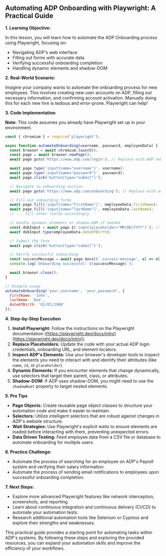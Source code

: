 

##  Automating ADP Onboarding with Playwright: A Practical Guide

**1. Learning Objective:**

In this lesson, you will learn how to automate the ADP Onboarding process using Playwright, focusing on:

* Navigating ADP's web interface
* Filling out forms with accurate data
* Verifying successful onboarding completion
* Handling dynamic elements and shadow-DOM

**2. Real-World Scenario:**

Imagine your company wants to automate the onboarding process for new employees. This involves creating new user accounts on ADP, filling out necessary information, and confirming account activation. Manually doing this for each new hire is tedious and error-prone. Playwright can help!

**3. Code Implementation**

**Note:** This code assumes you already have Playwright set up in your environment. 

```javascript
const { chromium } = require('playwright');

async function automateOnboarding(username, password, employeeData) {
  const browser = await chromium.launch();
  const page = await browser.newPage();
  await page.goto('https://www.adp.com/login'); // Replace with ADP onboarding URL

  await page.type('input[name="username"]', username);
  await page.type('input[name="password"]', password);
  await page.click('button[type="submit"]');

  // Navigate to onboarding section
  await page.goto('https://www.adp.com/onboarding'); // Replace with actual URL

  // Fill out onboarding forms
  await page.fill('input[name="firstName"]', employeeData.firstName);
  await page.fill('input[name="lastName"]', employeeData.lastName);
  // ... fill other fields accordingly

  // Handle dynamic elements or shadow-DOM if needed
  const dobInput = await page.$('input[placeholder="MM/DD/YYYY"]'); // Example dynamic locator
  await dobInput.type(employeeData.dateOfBirth);

  // Submit the form
  await page.click('button[type="submit"]');

  // Verify successful onboarding
  const successMessage = await page.$eval('.success-message', el => el.textContent);
  console.log(`Onboarding successful: ${successMessage}`);

  await browser.close();
}

// Example usage
automateOnboarding('your_username', 'your_password', {
  firstName: 'John',
  lastName: 'Doe',
  dateOfBirth: '01/01/1980'
});
```

**4. Step-by-Step Execution**

1. **Install Playwright:** Follow the instructions on the Playwright documentation ([https://playwright.dev/docs/intro](https://playwright.dev/docs/intro)).
2. **Replace Placeholders:** Update the code with your actual ADP login credentials, onboarding URL, and element locators.
3. **Inspect ADP's Elements:** Use your browser's developer tools to inspect the elements you need to interact with and identify their attributes (like `name`, `id`, or `placeholder`).
4. **Dynamic Elements:** If you encounter elements that change dynamically, use selectors that target their parent, class, or attributes.
5. **Shadow-DOM:** If ADP uses shadow-DOM, you might need to use the `shadowRoot` property to target nested elements.

**5. Pro Tips**

* **Page Objects:** Create reusable page object classes to structure your automation code and make it easier to maintain.
* **Selectors:** Utilize intelligent selectors that are robust against changes in ADP's website structure.
* **Wait Strategies:** Use Playwright's explicit waits to ensure elements are loaded before interacting with them, preventing unexpected errors.
* **Data Driven Testing:**  Feed employee data from a CSV file or database to automate onboarding for multiple users.

**6. Practice Challenge:**

* Automate the process of searching for an employee on ADP's Payroll system and verifying their salary information.
* Automate the process of sending email notifications to employees upon successful onboarding completion.

**7. Next Steps:**

* Explore more advanced Playwright features like network interception, screenshots, and reporting.
* Learn about continuous integration and continuous delivery (CI/CD) to automate your automation tests.
* Research additional automation tools like Selenium or Cypress and explore their strengths and weaknesses.



This practical guide provides a starting point for automating tasks within ADP's systems. By following these steps and exploring the provided resources, you can expand your automation skills and improve the efficiency of your workflows.